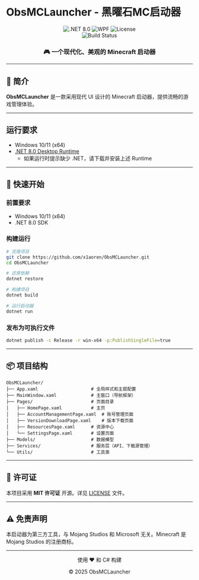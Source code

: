 # ObsMCLauncher - 黑曜石MC启动器

<div align="center">
  <img src="https://img.shields.io/badge/.NET-8.0-512BD4?style=for-the-badge&logo=dotnet" alt=".NET 8.0"/>
  <img src="https://img.shields.io/badge/WPF-Windows-0078D6?style=for-the-badge&logo=windows" alt="WPF"/>
  <img src="https://img.shields.io/badge/License-MIT-green?style=for-the-badge" alt="License"/>
  <br/>
  <img src="https://github.com/x1aoren/ObsMCLauncher/actions/workflows/build.yml/badge.svg" alt="Build Status"/>
</div>

<div align="center">
  <h3>🎮 一个现代化、美观的 Minecraft 启动器</h3>
</div>

---

## 📖 简介

**ObsMCLauncher** 是一款采用现代 UI 设计的 Minecraft 启动器，提供流畅的游戏管理体验。

---

## 运行要求

- Windows 10/11 (x64)
- [.NET 8.0 Desktop Runtime](https://dotnet.microsoft.com/download/dotnet/8.0)
  - 如果运行时提示缺少 .NET，请下载并安装上述 Runtime
  
---

## 🔧 快速开始

### 前置要求

- Windows 10/11 (x64)
- .NET 8.0 SDK

### 构建运行

```bash
# 克隆项目
git clone https://github.com/x1aoren/ObsMCLauncher.git
cd ObsMCLauncher

# 还原依赖
dotnet restore

# 构建项目
dotnet build

# 运行启动器
dotnet run
```

### 发布为可执行文件

```bash
dotnet publish -c Release -r win-x64 -p:PublishSingleFile=true
```

---

## 📦 项目结构

```text
ObsMCLauncher/
├── App.xaml                    # 全局样式和主题配置
├── MainWindow.xaml             # 主窗口（导航框架）
├── Pages/                      # 页面目录
│   ├── HomePage.xaml           # 主页
│   ├── AccountManagementPage.xaml  # 账号管理页面
│   ├── VersionDownloadPage.xaml    # 版本下载页面
│   ├── ResourcesPage.xaml      # 资源中心
│   └── SettingsPage.xaml       # 设置页面
├── Models/                     # 数据模型
├── Services/                   # 服务层（API、下载源管理）
└── Utils/                      # 工具类
```

---

## 📄 许可证

本项目采用 **MIT 许可证** 开源。详见 [LICENSE](LICENSE) 文件。

---

## ⚠️ 免责声明

本启动器为第三方工具，与 Mojang Studios 和 Microsoft 无关。Minecraft 是 Mojang Studios 的注册商标。

---

<div align="center">
  <p>使用 ❤️ 和 C# 构建</p>
  <p>© 2025 ObsMCLauncher</p>
</div>
